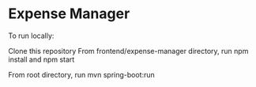 # Expense Manager
To run locally:

Clone this repository
From frontend/expense-manager directory, run npm install and npm start

From root directory, run mvn spring-boot:run
